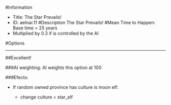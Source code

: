 #Information
 - Title: The Star Prevails!
 - ID: aelnar.11
#Description
The Star Prevails!
#Mean Time to Happen:
Base time = 25 years
 - Multiplied by 0.3 if is controlled by the AI

#Options

___
##Excellent!

###AI weighting:
AI weights this option at 100


###Efects:<ul><li>If random owned province has culture is moon elf:</li><ul><li>change culture = star_elf</li></ul></ul>
